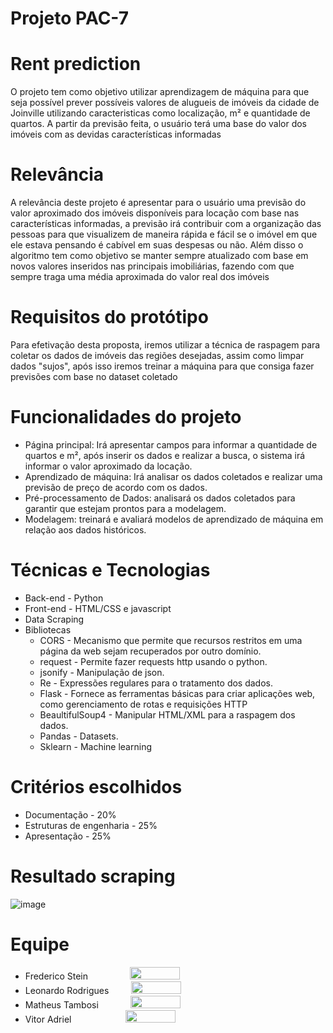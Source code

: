 # Projeto PAC-7

# Rent prediction
O projeto tem como objetivo utilizar aprendizagem de máquina para que seja possível prever possíveis valores de alugueis de imóveis da cidade de Joinville utilizando caracteristicas como localização, m² e quantidade de quartos. A partir da previsão feita, o usuário terá uma base do valor dos imóveis com as devidas características informadas


# Relevância
A relevância deste projeto é apresentar para o usuário uma previsão do valor aproximado dos imóveis disponíveis para locação com base nas características informadas, a previsão irá contribuir com a organização das pessoas para que visualizem de maneira rápida e fácil se o imóvel em que ele estava pensando é cabível em suas despesas ou não. Além disso o algoritmo tem como objetivo se manter sempre atualizado com base em novos valores inseridos nas principais imobiliárias, fazendo com que sempre traga uma média aproximada do valor real dos imóveis

# Requisitos do protótipo
Para efetivação desta proposta, iremos utilizar a técnica de raspagem para coletar os dados de imóveis das regiões desejadas, assim como limpar dados "sujos", após isso iremos treinar a máquina para que consiga fazer previsões com base no dataset coletado

# Funcionalidades do projeto
- Página principal: Irá apresentar campos para informar a quantidade de quartos e m², após inserir os dados e realizar a busca, o sistema irá informar o valor aproximado da locação.
- Aprendizado de máquina: Irá analisar os dados coletados e realizar uma previsão de preço de acordo com os dados.
- Pré-processamento de Dados: analisará os dados coletados para garantir que estejam prontos para a modelagem.
- Modelagem: treinará e avaliará modelos de aprendizado de máquina em relação aos dados históricos.

# Técnicas e Tecnologias
- Back-end - Python
- Front-end - HTML/CSS e javascript
- Data Scraping
- Bibliotecas
   - CORS - Mecanismo que permite que recursos restritos em uma página da web sejam recuperados por outro domínio.
   - request - Permite fazer requests http usando o python.
   - jsonify - Manipulação de json.
   - Re - Expressões regulares para o tratamento dos dados.
   - Flask - Fornece as ferramentas básicas para criar aplicações web, como gerenciamento de rotas e requisições HTTP
   - BeaultifulSoup4 - Manipular HTML/XML para a raspagem dos dados.
   - Pandas - Datasets.
   - Sklearn - Machine learning

# Critérios escolhidos
- Documentação - 20%
- Estruturas de engenharia - 25%    
- Apresentação - 25%

# Resultado scraping
![image](https://user-images.githubusercontent.com/61556272/236065414-aff3288d-0528-4065-87c8-9c8b0c6e4cf8.png)

# Equipe
- Frederico Stein &nbsp;&nbsp;&nbsp;&nbsp;&nbsp;&nbsp;&nbsp;&nbsp;&nbsp;&nbsp;&nbsp;&nbsp;&nbsp;&nbsp;&nbsp; <a href="https://www.linkedin.com/in/frederico-bernardes-wust-stein-052bbb1a9/" target="_blank"><img src="https://img.shields.io/badge/-LinkedIn-%230077B5?style=for-the-badge&logo=linkedin&logoColor=white" target="_blank" width="80" height="20"></a>
- Leonardo Rodrigues &nbsp;&nbsp;&nbsp;&nbsp;&nbsp;&nbsp;&nbsp;  <a href="https://www.linkedin.com/in/leonardo-rodrigues-0a2043217/" target="_blank"><img src="https://img.shields.io/badge/-LinkedIn-%230077B5?style=for-the-badge&logo=linkedin&logoColor=white" target="_blank" width="80" height="20"></a>
- Matheus Tambosi &nbsp;&nbsp;&nbsp;&nbsp;&nbsp;&nbsp;&nbsp;&nbsp;&nbsp;&nbsp;&nbsp; <a href="https://www.linkedin.com/in/matheus-tambosi-a40b62196/" target="_blank"><img src="https://img.shields.io/badge/-LinkedIn-%230077B5?style=for-the-badge&logo=linkedin&logoColor=white" target="_blank" width="80" height="20"></a>
- Vitor Adriel &nbsp;&nbsp;&nbsp;&nbsp;&nbsp;&nbsp;&nbsp;&nbsp;&nbsp;&nbsp;&nbsp;&nbsp;&nbsp;&nbsp;&nbsp;&nbsp;&nbsp;&nbsp;&nbsp;&nbsp; <a href="https://www.linkedin.com/in/vitor-adriel-roecker-8571a11b0/" target="_blank"><img src="https://img.shields.io/badge/-LinkedIn-%230077B5?style=for-the-badge&logo=linkedin&logoColor=white" target="_blank" width="80" height="20"></a>
